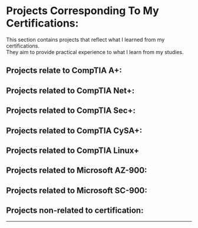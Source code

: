 # Projects Corresponding To My Certifications:
<p>
  This section contains projects that reflect what I learned from my certifications.<br />
  They aim to provide practical experience to what I learn from my studies. <br /> 
</p>

## Projects relate to CompTIA A+:

## Projects related to CompTIA Net+:

## Projects related to CompTIA Sec+:

## Projects related to CompTIA CySA+:

## Projects related to CompTIA Linux+

## Projects related to Microsoft AZ-900:

## Projects related to Microsoft SC-900:

## Projects non-related to certification:


<hr />
